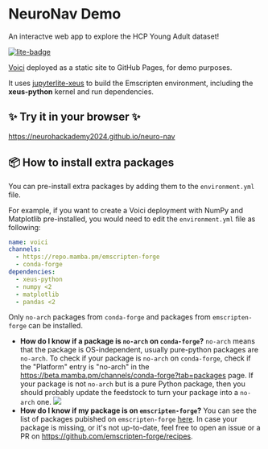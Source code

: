 # NeuroNav Demo
An interactve web app to explore the HCP Young Adult dataset!

[![lite-badge](https://jupyterlite.rtfd.io/en/latest/_static/badge.svg)](https://neurohackademy2024.github.io/neuro-nav)

[Voici](https://github.com/voila-dashboards/voici) deployed as a static site to GitHub Pages, for demo purposes.

It uses [jupyterlite-xeus](https://github.com/jupyterlite/xeus) to build the Emscripten environment, including the **xeus-python** kernel and run dependencies.

## ✨ Try it in your browser ✨

https://neurohackademy2024.github.io/neuro-nav

## 📦 How to install extra packages

You can pre-install extra packages by adding them to the ``environment.yml`` file.

For example, if you want to create a Voici deployment with NumPy and Matplotlib pre-installed, you would need to edit the ``environment.yml`` file as following:

```yml
name: voici
channels:
  - https://repo.mamba.pm/emscripten-forge
  - conda-forge
dependencies:
  - xeus-python
  - numpy <2
  - matplotlib
  - pandas <2
```

Only ``no-arch`` packages from ``conda-forge`` and packages from ``emscripten-forge`` can be installed.
- **How do I know if a package is ``no-arch`` on ``conda-forge``?** ``no-arch`` means that the package is OS-independent, usually pure-python packages are ``no-arch``. To check if your package is ``no-arch`` on ``conda-forge``, check if the "Platform" entry is "no-arch" in the https://beta.mamba.pm/channels/conda-forge?tab=packages page. If your package is not ``no-arch`` but is a pure Python package, then you should probably update the feedstock to turn your package into a ``no-arch`` one.
![](https://raw.githubusercontent.com/jupyterlite/xeus-python-demo/main/noarch.png)
- **How do I know if my package is on ``emscripten-forge``?** You can see the list of packages pubished on ``emscripten-forge`` [here](https://beta.mamba.pm/channels/emscripten-forge?tab=packages). In case your package is missing, or it's not up-to-date, feel free to open an issue or a PR on https://github.com/emscripten-forge/recipes.
